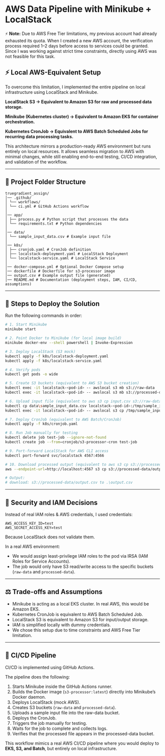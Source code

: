 # AWS Data Pipeline with Minikube + LocalStack


⚡ **Note:** Due to AWS Free Tier limitations, my previous account had already exhausted its quota.
When I created a new AWS account, the verification process required 1–2 days before access to services could be granted.
Since I was working against strict time constraints, directly using AWS was not feasible for this task.


## ⚡ Local AWS-Equivalent Setup

To overcome this limitation, I implemented the entire pipeline on local infrastructure using LocalStack and Minikube.

**LocalStack S3 → Equivalent to Amazon S3 for raw and processed data storage.**

**Minikube (Kubernetes cluster) → Equivalent to Amazon EKS for container orchestration.**

**Kubernetes CronJob → Equivalent to AWS Batch Scheduled Jobs for recurring data processing tasks.**

This architecture mirrors a production-ready AWS environment but runs entirely on local resources.
It allows seamless migration to AWS with minimal changes, while still enabling end-to-end testing, CI/CD integration, and validation of the workflow.

---
## 📂 Project Folder Structure
```
truegradient_assign/
│── .github/
│ └── workflows/
│ └── ci.yml # GitHub Actions workflow
│
│── app/
│ ├── process.py # Python script that processes the data
│ └── requirements.txt # Python dependencies
│
│── data/
│ └── sample_input_data.csv # Example input file
│
│── k8s/
│ ├── cronjob.yaml # CronJob definition
│ ├── localstack-deployment.yaml # LocalStack Deployment
│ └── localstack-service.yaml # LocalStack Service
│
│── docker-compose.yml # Optional Docker Compose setup
│── dockerfile # Dockerfile for s3-processor image
│── output.csv # Example output file (generated)
│── README.md # Documentation (deployment steps, IAM, CI/CD, assumptions)

```
---

## 🚀 Steps to Deploy the Solution

Run the following commands in order:

```bash
# 1. Start Minikube
minikube start

# 2. Point Docker to Minikube (for local image build)
minikube docker-env --shell powershell | Invoke-Expression

# 3. Deploy LocalStack (S3 mock)
kubectl apply -f k8s/localstack-deployment.yaml
kubectl apply -f k8s/localstack-service.yaml

# 4. Verify pods
kubectl get pods -o wide 

# 5. Create S3 buckets (equivalent to AWS S3 bucket creation)
kubectl exec -it localstack-<pod-id> -- awslocal s3 mb s3://raw-data
kubectl exec -it localstack-<pod-id> -- awslocal s3 mb s3://processed-data

# 6. Upload input file (equivalent to aws s3 cp input.csv s3://raw-data/input.csv)
kubectl cp data\sample_input_data.csv localstack-<pod-id>:/tmp/sample_input_data.csv
kubectl exec -it localstack-<pod-id> -- awslocal s3 cp /tmp/sample_input_data.csv s3://raw-data/input.csv

# 7. Deploy CronJob (equivalent to AWS Batch/CronJob)
kubectl apply -f k8s/cronjob.yaml

# 8. Run Job manually for testing
kubectl delete job test-job --ignore-not-found
kubectl create job --from=cronjob/s3-processor-cron test-job

# 9. Port-forward LocalStack for AWS CLI access
kubectl port-forward svc/localstack 4567:4566

# 10. Download processed output (equivalent to aws s3 cp s3://processed-data/output.csv)
aws --endpoint-url=http://localhost:4567 s3 cp s3://processed-data/output.csv output.csv

# Output:
# download: s3://processed-data/output.csv to .\output.csv
```

---

## 🔐 Security and IAM Decisions

Instead of real IAM roles & AWS credentials, I used credentials:

```
AWS_ACCESS_KEY_ID=test
AWS_SECRET_ACCESS_KEY=test
```

Because LocalStack does not validate them.

In a real AWS environment:

- We would assign least-privilege IAM roles to the pod via IRSA (IAM Roles for Service Accounts).
- The job would only have S3 read/write access to the specific buckets (`raw-data` and `processed-data`).

---

## ⚖️ Trade-offs and Assumptions

- Minikube is acting as a local EKS cluster. In real AWS, this would be Amazon EKS.
- Kubernetes CronJob is equivalent to AWS Batch Scheduled Job.
- LocalStack S3 is equivalent to Amazon S3 for input/output storage.
- IAM is simplified locally with dummy credentials.
- We chose this setup due to time constraints and AWS Free Tier limitation.

---

## 🔄 CI/CD Pipeline

CI/CD is implemented using GitHub Actions.

The pipeline does the following:

1. Starts Minikube inside the GitHub Actions runner.  
2. Builds the Docker image (`s3-processor:latest`) directly into Minikube’s Docker daemon.  
3. Deploys LocalStack (mock AWS).  
4. Creates S3 buckets (`raw-data` and `processed-data`).  
5. Uploads a sample input file into the raw-data bucket.  
6. Deploys the CronJob.  
7. Triggers the job manually for testing.  
8. Waits for the job to complete and collects logs.  
9. Verifies that the processed file appears in the processed-data bucket.  

This workflow mimics a real AWS CI/CD pipeline where you would deploy to **EKS, S3, and Batch**, but entirely on local infrastructure.
